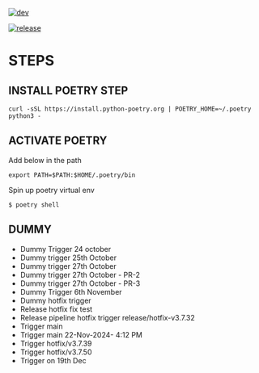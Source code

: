 [![dev](https://github.com/Aviatize/demo-flask-app/actions/workflows/dev.yaml/badge.svg)](https://github.com/Aviatize/demo-flask-app/actions/workflows/dev.yaml)

[![release](https://github.com/Aviatize/demo-flask-app/actions/workflows/release.yaml/badge.svg)](https://github.com/Aviatize/demo-flask-app/actions/workflows/release.yaml)

# STEPS 


## INSTALL POETRY STEP

```
curl -sSL https://install.python-poetry.org | POETRY_HOME=~/.poetry python3 -
```


## ACTIVATE POETRY

Add below in the path

```
export PATH=$PATH:$HOME/.poetry/bin
```

Spin up poetry virtual env

```
$ poetry shell
```



## DUMMY
- Dummy Trigger 24 october
- Dummy trigger 25th October
- Dummy trigger 27th October
- Dummy trigger 27th October - PR-2
- Dummy trigger 27th October - PR-3
- Dummy Trigger 6th November 
- Dummy hotfix trigger
- Release hotfix fix test
- Release pipeline hotfix trigger release/hotfix-v3.7.32
- Trigger main
- Trigger main 22-Nov-2024- 4:12 PM
- Trigger hotfix/v3.7.39
- Trigger hotfix/v3.7.50
- Trigger on 19th Dec 
